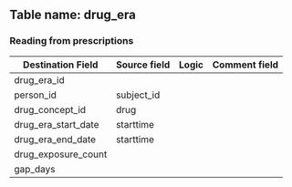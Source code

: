 ## Table name: drug_era

### Reading from prescriptions

| Destination Field | Source field | Logic | Comment field |
| --- | --- | --- | --- |
| drug_era_id |  |  |  |
| person_id | subject_id |  |  |
| drug_concept_id | drug |  |  |
| drug_era_start_date | starttime |  |  |
| drug_era_end_date | starttime |  |  |
| drug_exposure_count |  |  |  |
| gap_days |  |  |  |

